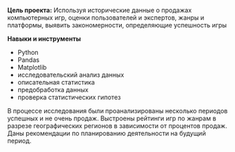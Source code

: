 
**Цель проекта:** Используя исторические данные о продажах компьютерных игр, оценки пользователей и экспертов, жанры и платформы, выявить закономерности, определяющие успешность игры

**Навыки и инструменты**

- Python
- Pandas
- Matplotlib 
- исследовательский анализ данных 
- описательная статистика
- предобработка данных
- проверка статистических гипотез

В процессе исследования были проанализированы несколько периодов успешных и не очень продаж. Выстроены рейтинги игр по жанрам в разрезе географических регионов в зависимости от процентов продаж. Даны рекомендации по планированию деятельности на будущий период. 
